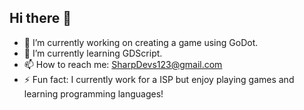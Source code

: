 ## Hi there 👋

- 🔭 I’m currently working on creating a game using GoDot.
- 🌱 I’m currently learning GDScript.
- 📫 How to reach me: SharpDevs123@gmail.com
- ⚡ Fun fact: I currently work for a ISP but enjoy playing games and learning programming languages!
